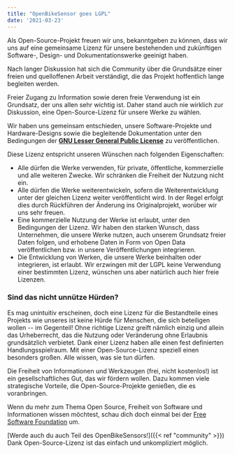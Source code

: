 ```yaml
---
title: "OpenBikeSensor goes LGPL"
date: '2021-03-23'
---
```


Als Open-Source-Projekt freuen wir uns, bekanntgeben zu können, dass wir uns
auf eine gemeinsame Lizenz für unsere bestehenden und zukünftigen Software-,
Design- und Dokumentationswerke geeinigt haben. 

Nach langer Diskussion hat sich die Community über die Grundsätze einer freien
und quelloffenen Arbeit verständigt, die das Projekt hoffentlich lange
begleiten werden.

Freier Zugang zu Information sowie deren freie Verwendung ist ein Grundsatz, der
uns allen sehr wichtig ist. Daher stand auch nie wirklich zur Diskussion, eine
Open-Source-Lizenz für unsere Werke zu wählen.

Wir haben uns gemeinsam entschieden, unsere Software-Projekte und
Hardware-Designs sowie die begleitende Dokumentation unter den Bedingungen der
[**GNU Lesser General Public License**](https://www.gnu.org/licenses/lgpl-3.0.en.html) zu veröffentlichen.

Diese Lizenz entspricht unseren Wünschen nach folgenden Eigenschaften:

* Alle dürfen die Werke verwenden, für private, öffentliche, kommerzielle und
  alle weiteren Zwecke. Wir schränken die Freiheit der Nutzung nicht ein.
* Alle dürfen die Werke weiterentwickeln, sofern die Weiterentwicklung unter
  der gleichen Lizenz weiter veröffentlicht wird. In der Regel erfolgt dies
  durch Rückführen der Änderung ins Originalprojekt, worüber wir uns sehr
  freuen.
* Eine kommerzielle Nutzung der Werke ist erlaubt, unter den Bedingungen der Lizenz.
  Wir haben den starken Wunsch, dass Unternehmen, die unsere Werke nutzen, auch
  unserem Grundsatz freier Daten folgen, und erhobene Daten in Form von Open
  Data veröffentlichen bzw. in unsere Veröffentlichungen integrieren.
* Die Entwicklung von Werken, die unsere Werke beinhalten oder integrieren, ist
  erlaubt. Wir erzwingen mit der LGPL keine Verwendung einer bestimmten Lizenz,
  wünschen uns aber natürlich auch hier freie Lizenzen.

### Sind das nicht unnütze Hürden?

Es mag unintuitiv erscheinen, doch eine Lizenz für die Bestandteile eines
Projekts wie unseres ist keine Hürde für Menschen, die sich beteiligen wollen
-- im Gegenteil! Ohne richtige Lizenz greift nämlich einzig und allein das
Urheberrecht, das die Nutzung oder Veränderung ohne Erlaubnis grundsätzlich
verbietet. Dank einer Lizenz haben alle einen fest definierten
Handlungsspielraum. Mit einer Open-Source-Lizenz speziell einen besonders
großen. Alle wissen, was sie tun dürfen.

Die Freiheit von Informationen und Werkzeugen (frei, nicht kostenlos!) ist ein
gesellschaftliches Gut, das wir fördern wollen. Dazu kommen viele strategische
Vorteile, die Open-Source-Projekte genießen, die es voranbringen.

Wenn du mehr zum Thema Open Source, Freiheit von Software und Informationen
wissen möchtest, schau dich doch einmal bei der [Free Software
Foundation](https://www.fsf.org/de) um.

[Werde auch du auch Teil des OpenBikeSensors!]({{< ref "community" >}}) Dank
Open-Source-Lizenz ist das einfach und unkompliziert möglich.

